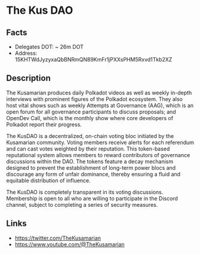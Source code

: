 # The Kus DAO

## Facts
- Delegates DOT: ~ 26m DOT
- Address: 15KHTWdJyzyxaQbBNRmQN89KmFr1jPXXsPHM5Rxvd1Tkb2XZ

## Description

The Kusamarian produces daily Polkadot videos as well as weekly in-depth interviews with prominent figures of the Polkadot ecosystem. They also host vital shows such as weekly Attempts at Governance (AAG), which is an open forum for all governance participants to discuss proposals; and OpenDev Call, which is the monthly show where core developers of Polkadot report their progress.

The KusDAO is a decentralized, on-chain voting bloc initiated by the Kusamarian community. Voting members receive alerts for each referendum and can cast votes weighted by their reputation. This token-based reputational system allows members to reward contributors of governance discussions within the DAO. The tokens feature a decay mechanism designed to prevent the establishment of long-term power blocs and discourage any form of unfair dominance, thereby ensuring a fluid and equitable distribution of influence.

The KusDAO is completely transparent in its voting discussions. Membership is open to all who are willing to participate in the Discord channel, subject to completing a series of security measures.

## Links
- https://twitter.com/TheKusamarian
- https://www.youtube.com/@TheKusamarian